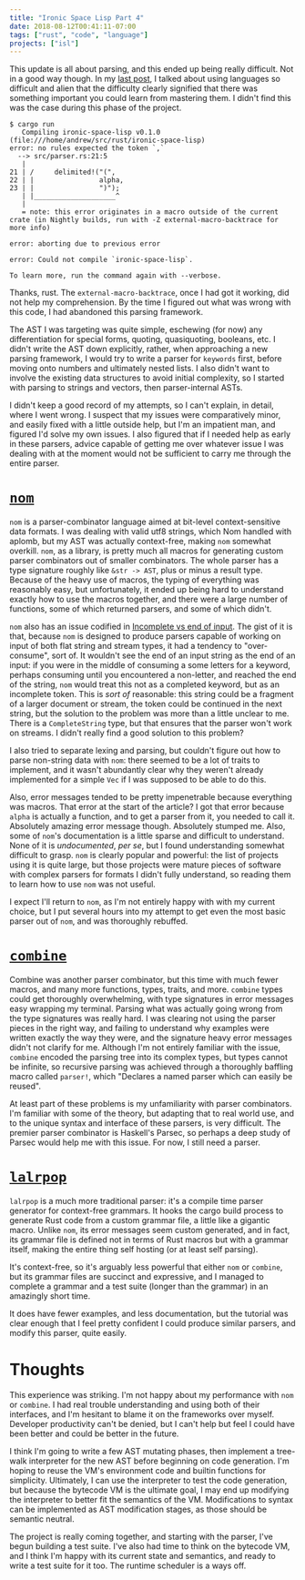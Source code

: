 ```yaml
---
title: "Ironic Space Lisp Part 4"
date: 2018-08-12T00:41:11-07:00
tags: ["rust", "code", "language"]
projects: ["isl"]
---
```


This update is all about parsing, and this ended up being really difficult. Not
in a good way though. In my [last post][last_post], I talked about using
languages so difficult and alien that the difficulty clearly signified that
there was something important you could learn from mastering them. I didn't find
this was the case during this phase of the project.


```
$ cargo run
   Compiling ironic-space-lisp v0.1.0 (file:///home/andrew/src/rust/ironic-space-lisp)                                                                                                                                                       
error: no rules expected the token `,`
  --> src/parser.rs:21:5
   |
21 | /     delimited!("(",
22 | |                alpha,
23 | |                ")");
   | |____________________^
   |
   = note: this error originates in a macro outside of the current crate (in Nightly builds, run with -Z external-macro-backtrace for more info)

error: aborting due to previous error

error: Could not compile `ironic-space-lisp`.

To learn more, run the command again with --verbose.
```


Thanks, rust. The `external-macro-backtrace`, once I had got it working, did not
help my comprehension. By the time I figured out what was wrong with this code,
I had abandoned this parsing framework.

The AST I was targeting was quite simple, eschewing (for now) any
differentiation for special forms, quoting, quasiquoting, booleans, etc. I
didn't write the AST down explicitly, rather, when approaching a new parsing
framework, I would try to write a parser for `keywords` first, before moving
onto numbers and ultimately nested lists. I also didn't want to involve the
existing data structures to avoid initial complexity, so I started with parsing
to strings and vectors, then parser-internal ASTs.

I didn't keep a good record of my attempts, so I can't explain, in detail, where
I went wrong. I suspect that my issues were comparatively minor, and easily
fixed with a little outside help, but I'm an impatient man, and figured I'd
solve my own issues. I also figured that if I needed help as early in these
parsers, advice capable of getting me over whatever issue I was dealing with
at the moment would not be sufficient to carry me through the entire parser.

# [`nom`][nom_link]

`nom` is a parser-combinator language aimed at bit-level context-sensitive data
formats. I was dealing with valid utf8 strings, which Nom handled with aplomb,
but my AST was actually context-free, making `nom` somewhat overkill. `nom`, as
a library, is pretty much all macros for generating custom parser combinators
out of smaller combinators. The whole parser has a type signature roughly like
`&str -> AST`, plus or minus a result type. Because of the heavy use of macros,
the typing of everything was reasonably easy, but unfortunately, it ended up
being hard to understand exactly how to use the macros together, and there were
a large number of functions, some of which returned parsers, and some of which
didn't.

`nom` also has an issue codified in [Incomplete vs end of input][nom_issue]. The
gist of it is that, because `nom` is designed to produce parsers capable of
working on input of both flat string and stream types, it had a tendency to
"over-consume", sort of. It wouldn't see the end of an input string as the end of
an input: if you were in the middle of consuming a some letters for a keyword,
perhaps consuming until you encountered a non-letter, and reached the end of the
string, `nom` would treat this not as a completed keyword, but as an incomplete
token. This is _sort of_ reasonable: this string could be a fragment of a larger
document or stream, the token could be continued in the next string, but the
solution to the problem was more than a little unclear to me. There is a
`CompleteString` type, but that ensures that the parser won't work on streams. I
didn't really find a good solution to this problem?

I also tried to separate lexing and parsing, but couldn't figure out how to
parse non-string data with `nom`: there seemed to be a lot of traits to
implement, and it wasn't abundantly clear why they weren't already implemented
for a simple `Vec` if I was supposed to be able to do this.

Also, error messages tended to be pretty impenetrable because everything was
macros. That error at the start of the article? I got that error because `alpha`
is actually a function, and to get a parser from it, you needed to call it.
Absolutely amazing error message though. Absolutely stumped me. Also, some of
`nom`'s documentation is a little sparse and difficult to understand. None of it
is _undocumented_, _per se_, but I found understanding somewhat difficult to
grasp. `nom` is clearly popular and powerful: the list of projects using it is
quite large, but those projects were mature pieces of software with complex
parsers for formats I didn't fully understand, so reading them to learn how to
use `nom` was not useful.

I expect I'll return to `nom`, as I'm not entirely happy with with my current
choice, but I put several hours into my attempt to get even the most basic
parser out of `nom`, and was thoroughly rebuffed.

# [`combine`][combine_link]

Combine was another parser combinator, but this time with much fewer macros, and
many more functions, types, traits, and more. `combine` types could get
thoroughly overwhelming, with type signatures in error messages easy wrapping my
terminal. Parsing what was actually going wrong from the type signatures was
really hard. I was clearing not using the parser pieces in the right way, and
failing to understand why examples were written exactly the way they were, and
the signature heavy error messages didn't not clarify for me. Although I'm not
entirely familiar with the issue, `combine` encoded the parsing tree into its
complex types, but types cannot be infinite, so recursive parsing was achieved
through a thoroughly baffling macro called `parser!`, which "Declares a named
parser which can easily be reused".

At least part of these problems is my unfamiliarity with parser combinators. I'm
familiar with some of the theory, but adapting that to real world use, and to
the unique syntax and interface of these parsers, is very difficult. The premier
parser combinator is Haskell's Parsec, so perhaps a deep study of Parsec would
help me with this issue. For now, I still need a parser.

# [`lalrpop`][lalrpop_link]

`lalrpop` is a much more traditional parser: it's a compile time parser
generator for context-free grammars. It hooks the cargo build process to
generate Rust code from a custom grammar file, a little like a gigantic macro.
Unlike `nom`, its error messages seem custom generated, and in fact, its grammar
file is defined not in terms of Rust macros but with a grammar itself, making
the entire thing self hosting (or at least self parsing).

It's context-free, so it's arguably less powerful that either `nom` or
`combine`, but its grammar files are succinct and expressive, and I managed to
complete a grammar and a test suite (longer than the grammar) in an amazingly
short time.

It does have fewer examples, and less documentation, but the tutorial was clear
enough that I feel pretty confident I could produce similar parsers, and modify
this parser, quite easily.

# Thoughts

This experience was striking. I'm not happy about my performance with `nom` or
`combine`. I had real trouble understanding and using both of their interfaces,
and I'm hesitant to blame it on the frameworks over myself. Developer
productivity can't be denied, but I can't help but feel I could have been better
and could be better in the future.

I think I'm going to write a few AST mutating phases, then implement a
tree-walk interpreter for the new AST before beginning on code generation. I'm
hoping to reuse the VM's environment code and builtin functions for simplicity.
Ultimately, I can use the interpreter to test the code generation, but because
the bytecode VM is the ultimate goal, I may end up modifying the interpreter to
better fit the semantics of the VM. Modifications to syntax can be implemented
as AST modification stages, as those should be semantic neutral.

The project is really coming together, and starting with the parser, I've begun
building a test suite. I've also had time to think on the bytecode VM, and I
think I'm happy with its current state and semantics, and ready to write a test
suite for it too. The runtime scheduler is a ways off.

[last_post]: /posts/2018-08-10-ironic-space-lisp-part-3/
[nom_link]: https://github.com/Geal/nom
[nom_issue]: https://github.com/Geal/nom/issues/271
[combine_link]: https://github.com/Marwes/combine
[lalrpop_link]: https://github.com/lalrpop/lalrpop
